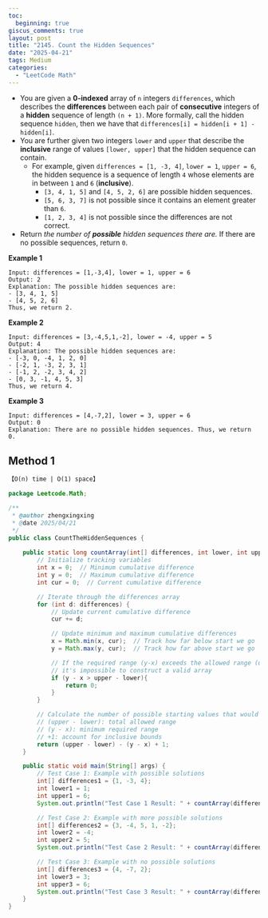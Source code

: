 ```yaml
---
toc:
  beginning: true
giscus_comments: true
layout: post
title: "2145. Count the Hidden Sequences"
date: "2025-04-21"
tags: Medium
categories:
  - "LeetCode Math"
---
```



- You are given a **0-indexed** array of `n` integers `differences`, which describes the **differences** between each pair of **consecutive** integers of a **hidden** sequence of length `(n + 1)`. More formally, call the hidden sequence `hidden`, then we have that `differences[i] = hidden[i + 1] - hidden[i]`.
- You are further given two integers `lower` and `upper` that describe the **inclusive** range of values `[lower, upper]` that the hidden sequence can contain.
  - For example, given `differences = [1, -3, 4]`, `lower = 1`, `upper = 6`, the hidden sequence is a sequence of length `4` whose elements are in between `1` and `6` (**inclusive**).
    - `[3, 4, 1, 5]` and `[4, 5, 2, 6]` are possible hidden sequences.
    - `[5, 6, 3, 7]` is not possible since it contains an element greater than `6`.
    - `[1, 2, 3, 4]` is not possible since the differences are not correct.
- Return *the number of **possible** hidden sequences there are.* If there are no possible sequences, return `0`.

**Example 1**

```
Input: differences = [1,-3,4], lower = 1, upper = 6
Output: 2
Explanation: The possible hidden sequences are:
- [3, 4, 1, 5]
- [4, 5, 2, 6]
Thus, we return 2.
```

**Example 2**

```
Input: differences = [3,-4,5,1,-2], lower = -4, upper = 5
Output: 4
Explanation: The possible hidden sequences are:
- [-3, 0, -4, 1, 2, 0]
- [-2, 1, -3, 2, 3, 1]
- [-1, 2, -2, 3, 4, 2]
- [0, 3, -1, 4, 5, 3]
Thus, we return 4.
```

**Example 3**

```
Input: differences = [4,-7,2], lower = 3, upper = 6
Output: 0
Explanation: There are no possible hidden sequences. Thus, we return 0.
```

## Method 1

```tex
【O(n) time | O(1) space】
```

```java
package Leetcode.Math;

/**
 * @author zhengxingxing
 * @date 2025/04/21
 */
public class CountTheHiddenSequences {
    
    public static long countArray(int[] differences, int lower, int upper) {
        // Initialize tracking variables
        int x = 0;  // Minimum cumulative difference
        int y = 0;  // Maximum cumulative difference
        int cur = 0;  // Current cumulative difference

        // Iterate through the differences array
        for (int d: differences) {
            // Update current cumulative difference
            cur += d;

            // Update minimum and maximum cumulative differences
            x = Math.min(x, cur);  // Track how far below start we go
            y = Math.max(y, cur);  // Track how far above start we go

            // If the required range (y-x) exceeds the allowed range (upper-lower),
            // it's impossible to construct a valid array
            if (y - x > upper - lower){
                return 0;
            }
        }

        // Calculate the number of possible starting values that would create valid arrays
        // (upper - lower): total allowed range
        // (y - x): minimum required range
        // +1: account for inclusive bounds
        return (upper - lower) - (y - x) + 1;
    }

    public static void main(String[] args) {
        // Test Case 1: Example with possible solutions
        int[] differences1 = {1, -3, 4};
        int lower1 = 1;
        int upper1 = 6;
        System.out.println("Test Case 1 Result: " + countArray(differences1, lower1, upper1)); // Expected: 2

        // Test Case 2: Example with more possible solutions
        int[] differences2 = {3, -4, 5, 1, -2};
        int lower2 = -4;
        int upper2 = 5;
        System.out.println("Test Case 2 Result: " + countArray(differences2, lower2, upper2)); // Expected: 4

        // Test Case 3: Example with no possible solutions
        int[] differences3 = {4, -7, 2};
        int lower3 = 3;
        int upper3 = 6;
        System.out.println("Test Case 3 Result: " + countArray(differences3, lower3, upper3)); // Expected: 0
    }
}

```






